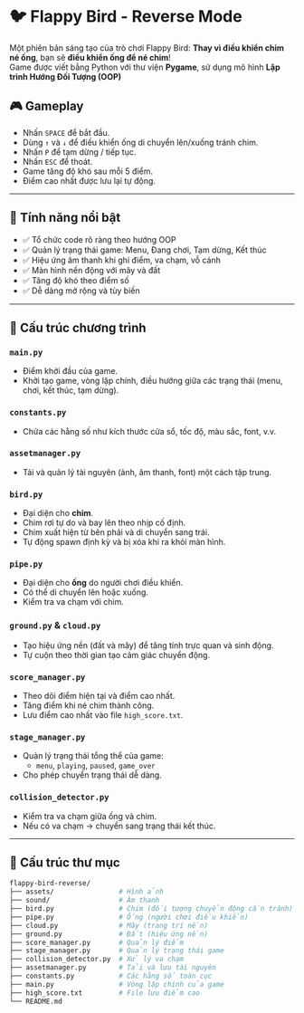 # 🐦 Flappy Bird - Reverse Mode

Một phiên bản sáng tạo của trò chơi Flappy Bird: **Thay vì điều khiển chim né ống**, bạn sẽ **điều khiển ống để né chim**!  
Game được viết bằng Python với thư viện **Pygame**, sử dụng mô hình **Lập trình Hướng Đối Tượng (OOP)** 


## 🎮 Gameplay

- Nhấn `SPACE` để bắt đầu.
- Dùng `↑` và `↓` để điều khiển ống di chuyển lên/xuống tránh chim.
- Nhấn `P` để tạm dừng / tiếp tục.
- Nhấn `ESC` để thoát.
- Game tăng độ khó sau mỗi 5 điểm.
- Điểm cao nhất được lưu lại tự động.

---

## 🧠 Tính năng nổi bật

- ✅ Tổ chức code rõ ràng theo hướng OOP
- ✅ Quản lý trạng thái game: Menu, Đang chơi, Tạm dừng, Kết thúc
- ✅ Hiệu ứng âm thanh khi ghi điểm, va chạm, vỗ cánh
- ✅ Màn hình nền động với mây và đất
- ✅ Tăng độ khó theo điểm số
- ✅ Dễ dàng mở rộng và tùy biến

---

## 🧱 Cấu trúc chương trình

### `main.py`
- Điểm khởi đầu của game.
- Khởi tạo game, vòng lặp chính, điều hướng giữa các trạng thái (menu, chơi, kết thúc, tạm dừng).

### `constants.py`
- Chứa các hằng số như kích thước cửa sổ, tốc độ, màu sắc, font, v.v.

### `assetmanager.py`
- Tải và quản lý tài nguyên (ảnh, âm thanh, font) một cách tập trung.

### `bird.py`
- Đại diện cho **chim**.
- Chim rơi tự do và bay lên theo nhịp cố định.
- Chim xuất hiện từ bên phải và di chuyển sang trái.
- Tự động spawn định kỳ và bị xóa khi ra khỏi màn hình.

### `pipe.py`
- Đại diện cho **ống** do người chơi điều khiển.
- Có thể di chuyển lên hoặc xuống.
- Kiểm tra va chạm với chim.

### `ground.py` & `cloud.py`
- Tạo hiệu ứng nền (đất và mây) để tăng tính trực quan và sinh động.
- Tự cuộn theo thời gian tạo cảm giác chuyển động.

### `score_manager.py`
- Theo dõi điểm hiện tại và điểm cao nhất.
- Tăng điểm khi né chim thành công.
- Lưu điểm cao nhất vào file `high_score.txt`.

### `stage_manager.py`
- Quản lý trạng thái tổng thể của game:
  - `menu`, `playing`, `paused`, `game_over`
- Cho phép chuyển trạng thái dễ dàng.

### `collision_detector.py`
- Kiểm tra va chạm giữa ống và chim.
- Nếu có va chạm → chuyển sang trạng thái kết thúc.

---

## 📁 Cấu trúc thư mục

```bash
flappy-bird-reverse/
├── assets/                # Hình ảnh
├── sound/                 # Âm thanh
├── bird.py                # Chim (đối tượng chuyển động cần tránh)
├── pipe.py                # Ống (người chơi điều khiển)
├── cloud.py               # Mây (trang trí nền)
├── ground.py              # Đất (hiệu ứng nền)
├── score_manager.py       # Quản lý điểm
├── stage_manager.py       # Quản lý trạng thái game
├── collision_detector.py  # Xử lý va chạm
├── assetmanager.py        # Tải và lưu tài nguyên
├── constants.py           # Các hằng số toàn cục
├── main.py                # Vòng lặp chính của game
├── high_score.txt         # File lưu điểm cao
└── README.md
